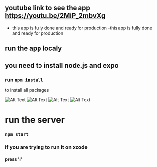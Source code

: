## youtube link to see the app https://youtu.be/2MiP_2mbvXg
- this app is fully done and ready for production
-this app is fully done and ready for production

## run the app localy 
## you need to install node.js and expo
### run ``` npm install ```
to install all packages  

![Alt Text](./screnshots/img1.PNG)
![Alt Text](./screnshots/img2.PNG)
![Alt Text](./screnshots/img3.PNG)
![Alt Text](./screnshots/img4.PNG)


# run the server 
###    ``` npm start ```
### if you are trying to run it on xcode 

#### press 'i'


